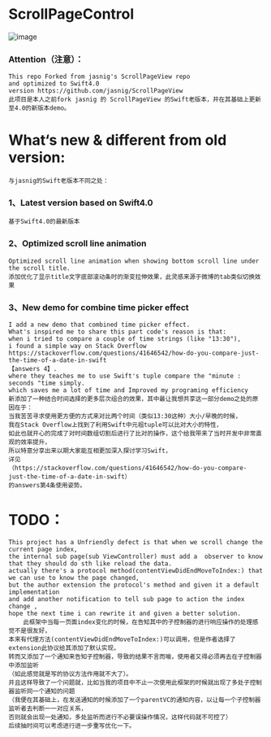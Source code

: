# ScrollPageControl
![image](https://github.com/lawrencehjf/ScrollPageControl/blob/dev/no13.gif)

###	Attention（注意）：
	This repo Forked from jasnig's ScrollPageView repo 
	and optimized to Swift4.0 version https://github.com/jasnig/ScrollPageView
	此项目是本人之前fork jasnig 的 ScrollPageView 的Swift老版本，并在其基础上更新至4.0的新版本demo。
# What‘s new & different from old version:
	与jasnig的Swift老版本不同之处：
###	1、Latest version based on Swift4.0
	基于Swift4.0的最新版本
###	2、Optimized scroll line animation
	Optimized scroll line animation when showing bottom scroll line under the scroll title.
	添加优化了显示title文字底部滚动条时的渐变拉伸效果，此灵感来源于微博的tab类似切换效果
###	3、New demo for combine time picker effect 
	I add a new demo that combined time picker effect.
	What's inspired me to share this part code's reason is that: 
	when i tried to compare a couple of time strings (like "13:30"),
	i found a simple way on Stack Overflow 
	https://stackoverflow.com/questions/41646542/how-do-you-compare-just-the-time-of-a-date-in-swift 
	【answers 4】.
	where they teaches me to use Swift's tuple compare the "minute : seconds "time simply. 
	which saves me a lot of time and Improved my programing efficiency
	新添加了一种结合时间选择的更多层次组合的效果，其中最让我想共享这一部分demo之处的原因在于：
	当我苦苦寻求使用更方便的方式来对比两个时间（类似13:30这种）大小/早晚的时候，
	我在Stack Overflow上找到了利用Swift中元祖tuple可以比对大小的特性，
	如此也就开心的完成了对时间数组切割后进行了比对的操作，这个给我带来了当时开发中非常直观的效率提升，
	所以特意分享出来以期大家能互相更加深入探讨学习Swift，
	详见
	（https://stackoverflow.com/questions/41646542/how-do-you-compare-just-the-time-of-a-date-in-swift）
	的answers第4条使用姿势。

#	TODO：
	This project has a Unfriendly defect is that when we scroll change the current page index, 
	the internal sub page(sub ViewController) must add a  observer to know that they should do sth like reload the data. 
	actually there's a protocol method(contentViewDidEndMoveToIndex:) that we can use to know the page changed, 
	but the author extension the protocol's method and given it a default implementation 
	and add another notification to tell sub page to action the index change ,
	hope the next time i can rewrite it and given a better solution.
	    此框架中当每一页面index变化的时候，在告知其中的子控制器的进行响应操作的处理感觉不是很友好，
	本来有代理方法(contentViewDidEndMoveToIndex:)可以调用，但是作者选择了extension此协议给其添加了默认实现，
	转而又添加了一个通知来告知子控制器，导致的结果不言而喻，使用者又得必须再去在子控制器中添加监听
	（如此感觉就是写的协议方法作用就不大了）。
	并且这样导致了一个问题就，比如当我的项目中不止一次使用此框架的时候就出现了多处子控制器监听同一个通知的问题
	（我便在其基础上，在发送通知的时候添加了一个parentVC的通知内容，以让每一个子控制器监听者去判断一一对应关系，
	否则就会出现一处通知，多处监听而进行不必要误操作情况，这样代码就不可控了）
	后续抽时间可以考虑进行进一步重写优化一下。



